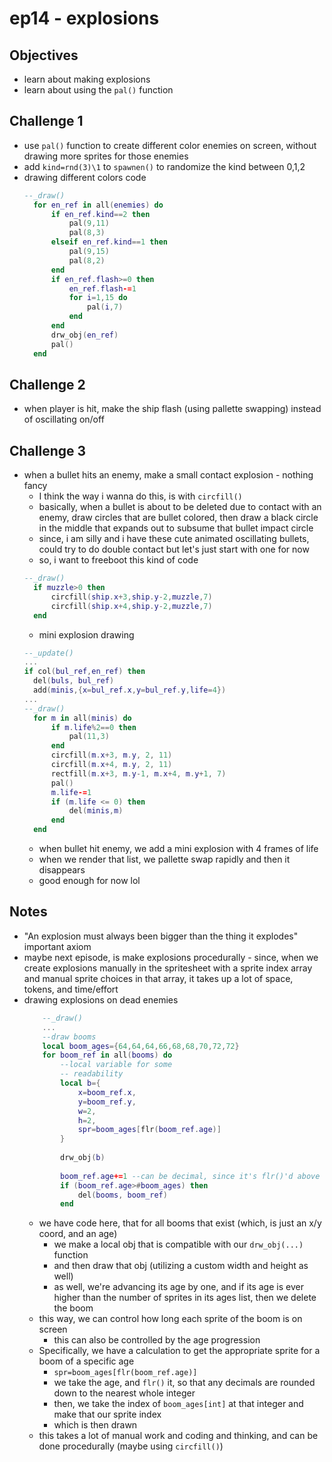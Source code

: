 # ep14 - explosions

## Objectives
- learn about making explosions
- learn about using the `pal()` function

## Challenge 1
- use `pal()` function to create different color enemies on screen, without drawing more sprites for those enemies
- add `kind=rnd(3)\1` to `spawnen()` to randomize the kind between 0,1,2
- drawing different colors code
  ```lua
  --_draw()
	for en_ref in all(enemies) do
		if en_ref.kind==2 then
			pal(9,11)
			pal(8,3)
		elseif en_ref.kind==1 then
			pal(9,15)
			pal(8,2)
		end
		if en_ref.flash>=0 then
			en_ref.flash-=1
			for i=1,15 do
				pal(i,7)
			end
		end
		drw_obj(en_ref)
		pal()
	end
  ```
## Challenge 2
- when player is hit, make the ship flash (using pallette swapping) instead of oscillating on/off
## Challenge 3
- when a bullet hits an enemy, make a small contact explosion - nothing fancy 
  - I think the way i wanna do this, is with `circfill()`
  - basically, when a bullet is about to be deleted due to contact with an enemy, draw circles that are bullet colored, then draw a black circle in the middle that expands out to subsume that bullet impact circle
  - since, i am silly and i have these cute animated oscillating bullets, could try to do double contact but let's just start with one for now
  - so, i want to freeboot this kind of code
  ```lua
  --_draw()
	if muzzle>0 then
		circfill(ship.x+3,ship.y-2,muzzle,7)
		circfill(ship.x+4,ship.y-2,muzzle,7)
	end
  ```
  - mini explosion drawing
  ```lua
  --_update()
  ...
  if col(bul_ref,en_ref) then
    del(buls, bul_ref)
    add(minis,{x=bul_ref.x,y=bul_ref.y,life=4})
  ...
  --_draw()
	for m in all(minis) do
		if m.life%2==0 then
			pal(11,3)
		end
		circfill(m.x+3, m.y, 2, 11)
		circfill(m.x+4, m.y, 2, 11)
		rectfill(m.x+3, m.y-1, m.x+4, m.y+1, 7) 
		pal()
		m.life-=1
		if (m.life <= 0) then
			del(minis,m)
		end
	end
  ```
  - when bullet hit enemy, we add a mini explosion with 4 frames of life
  - when we render that list, we pallette swap rapidly and then it disappears
  - good enough for now lol
## Notes
- "An explosion must always been bigger than the thing it explodes" important axiom
- maybe next episode, is make explosions procedurally - since, when we create explosions manually in the spritesheet with a sprite index array and manual sprite choices in that array, it takes up a lot of space, tokens, and time/effort
- drawing explosions on dead enemies
    ```lua
        --_draw()
        ...
        --draw booms
        local boom_ages={64,64,64,66,68,68,70,72,72}
        for boom_ref in all(booms) do
            --local variable for some
            -- readability
            local b={
                x=boom_ref.x,
                y=boom_ref.y,
                w=2,
                h=2,
                spr=boom_ages[flr(boom_ref.age)]
            }	
            
            drw_obj(b)
            
            boom_ref.age+=1 --can be decimal, since it's flr()'d above
            if (boom_ref.age>#boom_ages) then
                del(booms, boom_ref)
            end
    ```
    - we have code here, that for all booms that exist (which, is just an x/y coord, and an age)
      - we make a local obj that is compatible with our `drw_obj(...)` function
      - and then draw that obj (utilizing a custom width and height as well)
      - as well, we're advancing its age by one, and if its age is ever higher than the number of sprites in its ages list, then we delete the boom
    - this way, we can control how long each sprite of the boom is on screen
      - this can also be controlled by the age progression
    - Specifically, we have a calculation to get the appropriate sprite for a boom of a specific age
      - `spr=boom_ages[flr(boom_ref.age)]`
      - we take the age, and `flr()` it, so that any decimals are rounded down to the nearest whole integer
      - then, we take the index of `boom_ages[int]` at that integer and make that our sprite index
      - which is then drawn
    - this takes a lot of manual work and coding and thinking, and can be done procedurally (maybe using `circfill()`)